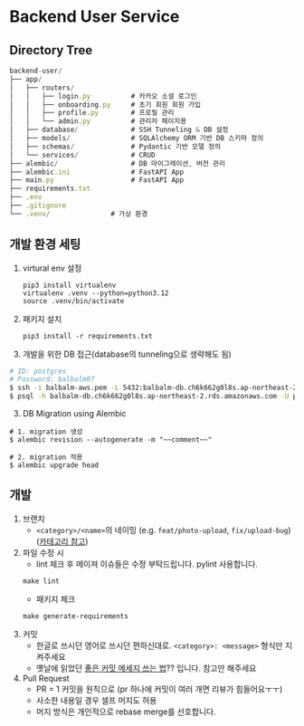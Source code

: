 # Backend User Service

## Directory Tree
```javascript
backend-user/
├── app/
│   ├── routers/
│   │   ├── login.py          # 카카오 소셜 로그인
│   │   ├── onboarding.py     # 초기 회원 회원 가입
│   │   ├── profile.py        # 프로필 관리
│   │   └── admin.py          # 관리자 페이지용
│   ├── database/             # SSH Tunneling & DB 설정
│   ├── models/               # SQLAlchemy ORM 기반 DB 스키마 정의
│   ├── schemas/              # Pydantic 기반 모델 정의
│   └── services/             # CRUD
├── alembic/                  # DB 마이그레이션, 버전 관리
├── alembic.ini               # FastAPI App
├── main.py                   # FastAPI App
├── requirements.txt 
├── .env                 
├── .gitignore           
└── .venv/               # 가상 환경
```

## 개발 환경 세팅
1. virtural env 설정
    ```shell
   pip3 install virtualenv
   virtualenv .venv --python=python3.12
   source .venv/bin/activate
   ```
2. 패키지 설치
   ```shell
   pip3 install -r requirements.txt
   ```

3. 개발을 위한 DB 접근(database의 tunneling으로 생략해도 됨)
``` bash
# ID: postgres
# Password: balbalm07
$ ssh -i balbalm-aws.pem -L 5432:balbalm-db.ch6k662g0l8s.ap-northeast-2.rds.amazonaws.com:5432 ubuntu@ec2-52-78-173-191.ap-northeast-2.compute.amazonaws.com
$ psql -h balbalm-db.ch6k662g0l8s.ap-northeast-2.rds.amazonaws.com -U postgres
```
3. DB Migration using Alembic
```shell
# 1. migration 생성
$ alembic revision --autogenerate -m "~~comment~~"

# 2. migration 적용
$ alembic upgrade head
```

## 개발
1. 브랜치
   - `<category>/<name>`의 네이밍 (e.g. `feat/photo-upload`, `fix/upload-bug`) ([카테고리 참고](https://github.com/pvdlg/conventional-changelog-metahub#commit-types)) 
2. 파일 수정 시 
   - lint 체크 후 메이져 이슈들은 수정 부탁드립니다. pylint 사용합니다.
   ```shell
   make lint
   ```
   - 패키지 체크
   ```shell
   make generate-requirements
   ```
3. 커밋
   - 한글로 쓰시던 영어로 쓰시던 편하신대로. `<category>: <message>` 형식만 지켜주세요
   - 옛날에 읽었던 [좋은 커밋 메세지 쓰는 법](https://chris.beams.io/posts/git-commit/)?? 입니다. 참고만 해주세요
4. Pull Request
   - PR = 1 커밋을 원칙으로 (pr 하나에 커밋이 여러 개면 리뷰가 힘들어요ㅜㅜ)
   - 사소한 내용일 경우 셀프 머지도 허용 
   - 머지 방식은 개인적으로 rebase merge를 선호합니다.